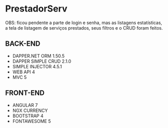 # PrestadorServ

OBS: ficou pendente a parte de login e senha, mas as listagens estatísticas, a tela de listagem de serviços prestados, seus filtros e o CRUD foram feitos.

## BACK-END
* DAPPER.NET ORM 1.50.5
* DAPPER SIMPLE CRUD 2.1.0
* SIMPLE INJECTOR 4.5.1
* WEB API 4
* MVC 5

## FRONT-END
* ANGULAR 7
* NGX CURRENCY
* BOOTSTRAP 4
* FONTAWESOME 5
